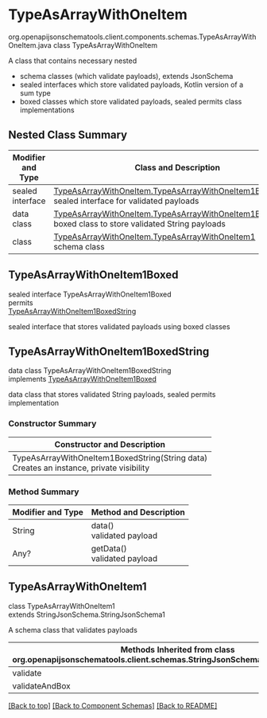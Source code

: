 # TypeAsArrayWithOneItem
org.openapijsonschematools.client.components.schemas.TypeAsArrayWithOneItem.java
class TypeAsArrayWithOneItem<br>

A class that contains necessary nested
- schema classes (which validate payloads), extends JsonSchema
- sealed interfaces which store validated payloads, Kotlin version of a sum type
- boxed classes which store validated payloads, sealed permits class implementations

## Nested Class Summary
| Modifier and Type | Class and Description |
| ----------------- | ---------------------- |
| sealed interface | [TypeAsArrayWithOneItem.TypeAsArrayWithOneItem1Boxed](#typeasarraywithoneitem1boxed)<br> sealed interface for validated payloads |
| data class | [TypeAsArrayWithOneItem.TypeAsArrayWithOneItem1BoxedString](#typeasarraywithoneitem1boxedstring)<br> boxed class to store validated String payloads |
| class | [TypeAsArrayWithOneItem.TypeAsArrayWithOneItem1](#typeasarraywithoneitem1)<br> schema class |

## TypeAsArrayWithOneItem1Boxed
sealed interface TypeAsArrayWithOneItem1Boxed<br>
permits<br>
[TypeAsArrayWithOneItem1BoxedString](#typeasarraywithoneitem1boxedstring)

sealed interface that stores validated payloads using boxed classes

## TypeAsArrayWithOneItem1BoxedString
data class TypeAsArrayWithOneItem1BoxedString<br>
implements [TypeAsArrayWithOneItem1Boxed](#typeasarraywithoneitem1boxed)

data class that stores validated String payloads, sealed permits implementation

### Constructor Summary
| Constructor and Description |
| --------------------------- |
| TypeAsArrayWithOneItem1BoxedString(String data)<br>Creates an instance, private visibility |

### Method Summary
| Modifier and Type | Method and Description |
| ----------------- | ---------------------- |
| String | data()<br>validated payload |
| Any? | getData()<br>validated payload |

## TypeAsArrayWithOneItem1
class TypeAsArrayWithOneItem1<br>
extends StringJsonSchema.StringJsonSchema1

A schema class that validates payloads

| Methods Inherited from class org.openapijsonschematools.client.schemas.StringJsonSchema.StringJsonSchema1 |
| ------------------------------------------------------------------ |
| validate                                                           |
| validateAndBox                                                     |

[[Back to top]](#top) [[Back to Component Schemas]](../../../README.md#Component-Schemas) [[Back to README]](../../../README.md)
